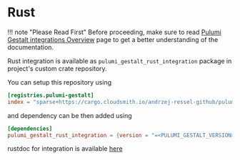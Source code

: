 # Rust

!!! note "Please Read First"
    Before proceeding, make sure to read [Pulumi Gestalt integrations Overview](overview.md) page to get a better understanding of the documentation.


Rust integration is available as `pulumi_gestalt_rust_integration` package in project's custom crate repository.

You can setup this repository using

```toml title=".cargo/config.toml"
[registries.pulumi-gestalt]
index = "sparse+https://cargo.cloudsmith.io/andrzej-ressel-github/pulumi-gestalt/"
```

and dependency can be then added using

```toml title="Cargo.toml"
[dependencies]
pulumi_gestalt_rust_integration = {version = "=<PULUMI_GESTALT_VERSION>", registry = "pulumi-gestalt"}
```

rustdoc for integration is available [here](https://andrzejressel.github.io/pulumi-gestalt/rust-docs/pulumi_gestalt_rust_integration/index.html)